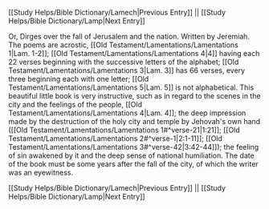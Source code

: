 [[Study Helps/Bible Dictionary/Lamech|Previous Entry]]  ||  [[Study Helps/Bible Dictionary/Lamp|Next Entry]]

 Or, Dirges over the fall of Jerusalem and the nation. Written by Jeremiah. The poems are acrostic, [[Old Testament/Lamentations/Lamentations 1|Lam. 1-2]]; [[Old Testament/Lamentations/Lamentations 4|4]] having each 22 verses beginning with the successive letters of the alphabet; [[Old Testament/Lamentations/Lamentations 3|Lam. 3]] has 66 verses, every three beginning each with one letter; [[Old Testament/Lamentations/Lamentations 5|Lam. 5]] is not alphabetical. This beautiful little book is very instructive, such as in regard to the scenes in the city and the feelings of the people, [[Old Testament/Lamentations/Lamentations 4|Lam. 4]]; the deep impression made by the destruction of the holy city and temple by Jehovah's own hand ([[Old Testament/Lamentations/Lamentations 1#^verse-21|1:21]]; [[Old Testament/Lamentations/Lamentations 2#^verse-1|2:1-11]]; [[Old Testament/Lamentations/Lamentations 3#^verse-42|3:42-44]]); the feeling of sin awakened by it and the deep sense of national humiliation. The date of the book must be some years after the fall of the city, of which the writer was an eyewitness.

[[Study Helps/Bible Dictionary/Lamech|Previous Entry]]  ||  [[Study Helps/Bible Dictionary/Lamp|Next Entry]]